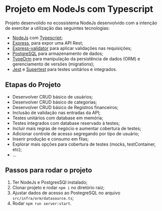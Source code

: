 # Projeto em NodeJs com Typescript

Projeto desenvolido no ecossistema NodeJs desenvolvido com a intenção de exercitar a utilização das seguintes tecnologias:

- [NodeJs](https://nodejs.org/en) com [Typescript](https://www.typescriptlang.org/);
- [Express](https://expressjs.com/), para expor uma API Rest;
- [Express-validator](https://express-validator.github.io/docs) para aplicar validações nas requisições;
- [PostgreSQL](https://www.postgresql.org/) para armazenamento de dados;
- [TypeOrm](https://typeorm.io/) para manipulação da persistência de dados (ORM) e gerenciamento de versões (migrations);
- [Jest](https://jestjs.io/pt-BR/) e [Supertest](https://www.npmjs.com/package/supertest) para testes unitários e integrados.


## Etapas do Projeto

- Desenvolver CRUD básico de usuários;
- Desenvolver CRUD básico de categorias;
- Desenvolver CRUD básico de Registros financeiros;
- Inclusão de validação nas entradas da API;
- Testes unitários com database em memória;
- Testes integrados com database reservado à testes;
- Incluir mais regras de negócio e aumentar cobertura de testes;
- Adicionar controle de acesso segregando por tipo de usuário;
- Inserir produção e consumo em filas;
- Explorar mais opções para cobertura de testes (mocks, testContainer, etc);
- ...


## Passos para rodar o projeto

1. Ter NodeJs e PostgresSQl instalado;
2. Clonar projeto e rodar `npm i` no diretório raiz;
2. Ajustar dados de acesso ao PostegreSQL no arquivo `src/infra/orm/datasource.ts`;
3. Rodar `npm run server:start`.